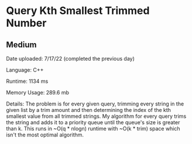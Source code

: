
# Query Kth Smallest Trimmed Number

## Medium

Date uploaded: 7/17/22 (completed the previous day)

Language: C++

Runtime: 1134 ms

Memory Usage: 289.6 mb

Details: The problem is for every given query, trimming every string in the given list by a trim amount and then determining the index of the kth smallest value from all trimmed strings. My algorithm for every query trims the string and adds it to a priority queue until the queue's size is greater than k. This runs in ~O(q \* nlogn) runtime with ~O(k \* trim) space which isn't the most optimal algorithm.
